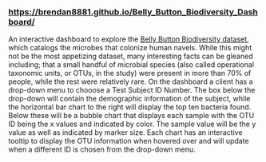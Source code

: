 ### https://brendan8881.github.io/Belly_Button_Biodiversity_Dashboard/

An interactive dashboard to explore the [Belly Button Biodiversity dataset](http://robdunnlab.com/projects/belly-button-biodiversity/), which catalogs the microbes that colonize human navels. While this might not be the most appetizing dataset, many interesting facts can be gleaned including; that a small handful of microbial species (also called operational taxonomic units, or OTUs, in the study) were present in more than 70% of people, while the rest were relatively rare. On the dashboard a client has a drop-down menu to chooose a Test Subject ID Number. The box below the drop-down will contain the demographic information of the subject, while the horizontal bar chart to the right will display the top ten bacteria found. Below these will be a bubble chart that displays each sample with the OTU ID being the x values and indicated by color. The sample value will be the y value as well as indicated by marker size. Each chart has an interactive tooltip to display the OTU information when hovered over and will update when a different ID is chosen from the drop-down menu.  
